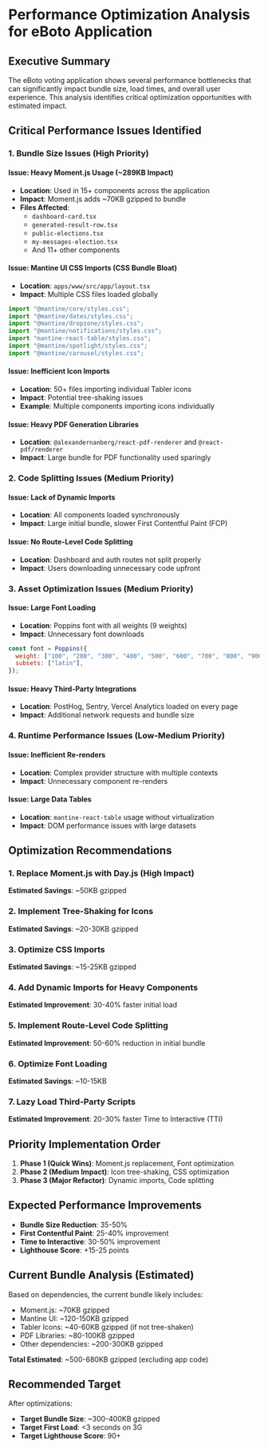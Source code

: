 # Performance Optimization Analysis for eBoto Application

## Executive Summary

The eBoto voting application shows several performance bottlenecks that can significantly impact bundle size, load times, and overall user experience. This analysis identifies critical optimization opportunities with estimated impact.

## Critical Performance Issues Identified

### 1. Bundle Size Issues (High Priority)

#### Issue: Heavy Moment.js Usage (~289KB Impact)
- **Location**: Used in 15+ components across the application
- **Impact**: Moment.js adds ~70KB gzipped to bundle
- **Files Affected**: 
  - `dashboard-card.tsx`
  - `generated-result-row.tsx` 
  - `public-elections.tsx`
  - `my-messages-election.tsx`
  - And 11+ other components

#### Issue: Mantine UI CSS Imports (CSS Bundle Bloat)
- **Location**: `apps/www/src/app/layout.tsx`
- **Impact**: Multiple CSS files loaded globally
```javascript
import "@mantine/core/styles.css";
import "@mantine/dates/styles.css";
import "@mantine/dropzone/styles.css";
import "@mantine/notifications/styles.css";
import "mantine-react-table/styles.css";
import "@mantine/spotlight/styles.css";
import "@mantine/carousel/styles.css";
```

#### Issue: Inefficient Icon Imports
- **Location**: 50+ files importing individual Tabler icons
- **Impact**: Potential tree-shaking issues
- **Example**: Multiple components importing icons individually

#### Issue: Heavy PDF Generation Libraries
- **Location**: `@alexandernanberg/react-pdf-renderer` and `@react-pdf/renderer`
- **Impact**: Large bundle for PDF functionality used sparingly

### 2. Code Splitting Issues (Medium Priority)

#### Issue: Lack of Dynamic Imports
- **Location**: All components loaded synchronously
- **Impact**: Large initial bundle, slower First Contentful Paint (FCP)

#### Issue: No Route-Level Code Splitting
- **Location**: Dashboard and auth routes not split properly
- **Impact**: Users downloading unnecessary code upfront

### 3. Asset Optimization Issues (Medium Priority)

#### Issue: Large Font Loading
- **Location**: Poppins font with all weights (9 weights)
- **Impact**: Unnecessary font downloads
```javascript
const font = Poppins({
  weight: ["100", "200", "300", "400", "500", "600", "700", "800", "900"],
  subsets: ["latin"],
});
```

#### Issue: Heavy Third-Party Integrations
- **Location**: PostHog, Sentry, Vercel Analytics loaded on every page
- **Impact**: Additional network requests and bundle size

### 4. Runtime Performance Issues (Low-Medium Priority)

#### Issue: Inefficient Re-renders
- **Location**: Complex provider structure with multiple contexts
- **Impact**: Unnecessary component re-renders

#### Issue: Large Data Tables
- **Location**: `mantine-react-table` usage without virtualization
- **Impact**: DOM performance issues with large datasets

## Optimization Recommendations

### 1. Replace Moment.js with Day.js (High Impact)
**Estimated Savings**: ~50KB gzipped

### 2. Implement Tree-Shaking for Icons
**Estimated Savings**: ~20-30KB gzipped

### 3. Optimize CSS Imports
**Estimated Savings**: ~15-25KB gzipped

### 4. Add Dynamic Imports for Heavy Components
**Estimated Improvement**: 30-40% faster initial load

### 5. Implement Route-Level Code Splitting
**Estimated Improvement**: 50-60% reduction in initial bundle

### 6. Optimize Font Loading
**Estimated Savings**: ~10-15KB

### 7. Lazy Load Third-Party Scripts
**Estimated Improvement**: 20-30% faster Time to Interactive (TTI)

## Priority Implementation Order

1. **Phase 1 (Quick Wins)**: Moment.js replacement, Font optimization
2. **Phase 2 (Medium Impact)**: Icon tree-shaking, CSS optimization
3. **Phase 3 (Major Refactor)**: Dynamic imports, Code splitting

## Expected Performance Improvements

- **Bundle Size Reduction**: 35-50%
- **First Contentful Paint**: 25-40% improvement
- **Time to Interactive**: 30-50% improvement
- **Lighthouse Score**: +15-25 points

## Current Bundle Analysis (Estimated)

Based on dependencies, the current bundle likely includes:
- Moment.js: ~70KB gzipped
- Mantine UI: ~120-150KB gzipped
- Tabler Icons: ~40-60KB gzipped (if not tree-shaken)
- PDF Libraries: ~80-100KB gzipped
- Other dependencies: ~200-300KB gzipped

**Total Estimated**: ~500-680KB gzipped (excluding app code)

## Recommended Target

After optimizations:
- **Target Bundle Size**: ~300-400KB gzipped
- **Target First Load**: <3 seconds on 3G
- **Target Lighthouse Score**: 90+